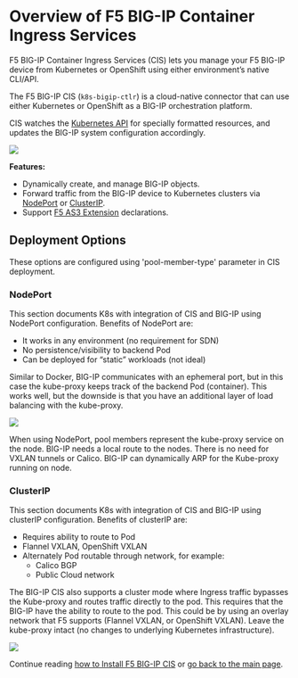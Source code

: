 # Overview of F5 BIG-IP Container Ingress Services

F5 BIG-IP Container Ingress Services (CIS) lets you manage your F5 BIG-IP device from Kubernetes or OpenShift using either environment’s native CLI/API.

The F5 BIG-IP CIS (`k8s-bigip-ctlr`) is a cloud-native connector that can use either Kubernetes or OpenShift as a BIG-IP orchestration platform.

CIS watches the [Kubernetes API](https://kubernetes.io/docs/concepts/overview/kubernetes-api/) for specially formatted resources, and updates the BIG-IP system configuration accordingly.

![](https://clouddocs.f5.com/containers/latest/_images/what-is-cis-diagram.png)  

**Features:**  
* Dynamically create, and manage BIG-IP objects.
* Forward traffic from the BIG-IP device to Kubernetes clusters via [NodePort](https://kubernetes.io/docs/concepts/services-networking/service/#nodeport) or [ClusterIP](https://kubernetes.io/docs/concepts/services-networking/service/#publishing-services-service-types).
* Support [F5 AS3 Extension](https://clouddocs.f5.com/products/extensions/f5-appsvcs-extension/latest/) declarations.  

## Deployment Options
These options are configured using 'pool-member-type' parameter in CIS deployment.

### NodePort
This section documents K8s with integration of CIS and BIG-IP using NodePort configuration. Benefits of NodePort are:

* It works in any environment (no requirement for SDN)
* No persistence/visibility to backend Pod
* Can be deployed for “static” workloads (not ideal)

Similar to Docker, BIG-IP communicates with an ephemeral port, but in this case the kube-proxy keeps track of the backend Pod (container). This works well, but the downside is that you have an additional layer of load balancing with the kube-proxy.

![](https://clouddocs.f5.com/containers/latest/_images/nodeport-diagram.png)

When using NodePort, pool members represent the kube-proxy service on the node. BIG-IP needs a local route to the nodes. There is no need for VXLAN tunnels or Calico. BIG-IP can dynamically ARP for the Kube-proxy running on node.

### ClusterIP
This section documents K8s with integration of CIS and BIG-IP using clusterIP configuration. Benefits of clusterIP are:

* Requires ability to route to Pod
* Flannel VXLAN, OpenShift VXLAN
* Alternately Pod routable through network, for example:
  * Calico BGP
  * Public Cloud network  

The BIG-IP CIS also supports a cluster mode where Ingress traffic bypasses the Kube-proxy and routes traffic directly to the pod. This requires that the BIG-IP have the ability to route to the pod. This could be by using an overlay network that F5 supports (Flannel VXLAN, or OpenShift VXLAN). Leave the kube-proxy intact (no changes to underlying Kubernetes infrastructure).

![](https://clouddocs.f5.com/containers/latest/_images/clusterip-diagram.png)  


Continue reading [how to Install F5 BIG-IP CIS](https://github.com/SalinaYu/EKS-and-F5-Intergration/blob/main/docs/CIS%20Installation.md) or
[go back to the main page](https://github.com/SalinaYu/EKS-and-F5-Intergration#quick-start).